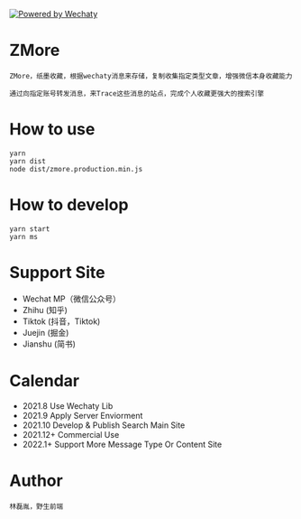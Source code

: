 [![Powered by Wechaty](https://img.shields.io/badge/Powered%20By-Wechaty-brightgreen.svg)](https://wechaty.js.org)

# ZMore
```text
ZMore，纸墨收藏，根据wechaty消息来存储，复制收集指定类型文章，增强微信本身收藏能力

通过向指定账号转发消息，来Trace这些消息的站点，完成个人收藏更强大的搜索引擎
```

# How to use
```text
yarn
yarn dist
node dist/zmore.production.min.js
```

# How to develop
```text
yarn start
yarn ms
```

# Support Site
- Wechat MP（微信公众号）
- Zhihu (知乎)
- Tiktok (抖音，Tiktok)
- Juejin (掘金)
- Jianshu (简书)

# Calendar
- 2021.8 Use Wechaty Lib
- 2021.9 Apply Server Enviorment
- 2021.10 Develop & Publish Search Main Site
- 2021.12+ Commercial Use
- 2022.1+ Support More Message Type Or Content Site

# Author
```text
林磊胤，野生前端
```
